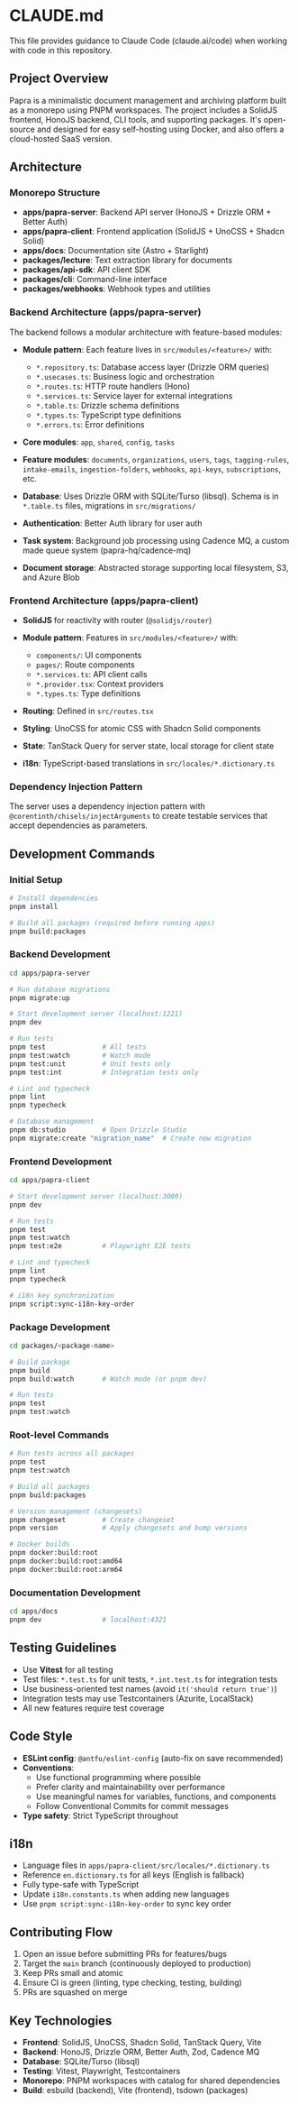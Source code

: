 # CLAUDE.md

This file provides guidance to Claude Code (claude.ai/code) when working with code in this repository.

## Project Overview

Papra is a minimalistic document management and archiving platform built as a monorepo using PNPM workspaces. The project includes a SolidJS frontend, HonoJS backend, CLI tools, and supporting packages.
It's open-source and designed for easy self-hosting using Docker, and also offers a cloud-hosted SaaS version.

## Architecture

### Monorepo Structure

- **apps/papra-server**: Backend API server (HonoJS + Drizzle ORM + Better Auth)
- **apps/papra-client**: Frontend application (SolidJS + UnoCSS + Shadcn Solid)
- **apps/docs**: Documentation site (Astro + Starlight)
- **packages/lecture**: Text extraction library for documents
- **packages/api-sdk**: API client SDK
- **packages/cli**: Command-line interface
- **packages/webhooks**: Webhook types and utilities

### Backend Architecture (apps/papra-server)

The backend follows a modular architecture with feature-based modules:

- **Module pattern**: Each feature lives in `src/modules/<feature>/` with:
  - `*.repository.ts`: Database access layer (Drizzle ORM queries)
  - `*.usecases.ts`: Business logic and orchestration
  - `*.routes.ts`: HTTP route handlers (Hono)
  - `*.services.ts`: Service layer for external integrations
  - `*.table.ts`: Drizzle schema definitions
  - `*.types.ts`: TypeScript type definitions
  - `*.errors.ts`: Error definitions

- **Core modules**: `app`, `shared`, `config`, `tasks`
- **Feature modules**: `documents`, `organizations`, `users`, `tags`, `tagging-rules`, `intake-emails`, `ingestion-folders`, `webhooks`, `api-keys`, `subscriptions`, etc.

- **Database**: Uses Drizzle ORM with SQLite/Turso (libsql). Schema is in `*.table.ts` files, migrations in `src/migrations/`

- **Authentication**: Better Auth library for user auth

- **Task system**: Background job processing using Cadence MQ, a custom made queue system (papra-hq/cadence-mq)

- **Document storage**: Abstracted storage supporting local filesystem, S3, and Azure Blob

### Frontend Architecture (apps/papra-client)

- **SolidJS** for reactivity with router (`@solidjs/router`)
- **Module pattern**: Features in `src/modules/<feature>/` with:
  - `components/`: UI components
  - `pages/`: Route components
  - `*.services.ts`: API client calls
  - `*.provider.tsx`: Context providers
  - `*.types.ts`: Type definitions

- **Routing**: Defined in `src/routes.tsx`
- **Styling**: UnoCSS for atomic CSS with Shadcn Solid components
- **State**: TanStack Query for server state, local storage for client state
- **i18n**: TypeScript-based translations in `src/locales/*.dictionary.ts`

### Dependency Injection Pattern

The server uses a dependency injection pattern with `@corentinth/chisels/injectArguments` to create testable services that accept dependencies as parameters.

## Development Commands

### Initial Setup

```bash
# Install dependencies
pnpm install

# Build all packages (required before running apps)
pnpm build:packages
```

### Backend Development

```bash
cd apps/papra-server

# Run database migrations
pnpm migrate:up

# Start development server (localhost:1221)
pnpm dev

# Run tests
pnpm test              # All tests
pnpm test:watch        # Watch mode
pnpm test:unit         # Unit tests only
pnpm test:int          # Integration tests only

# Lint and typecheck
pnpm lint
pnpm typecheck

# Database management
pnpm db:studio         # Open Drizzle Studio
pnpm migrate:create "migration_name"  # Create new migration
```

### Frontend Development

```bash
cd apps/papra-client

# Start development server (localhost:3000)
pnpm dev

# Run tests
pnpm test
pnpm test:watch
pnpm test:e2e          # Playwright E2E tests

# Lint and typecheck
pnpm lint
pnpm typecheck

# i18n key synchronization
pnpm script:sync-i18n-key-order
```

### Package Development

```bash
cd packages/<package-name>

# Build package
pnpm build
pnpm build:watch       # Watch mode (or pnpm dev)

# Run tests
pnpm test
pnpm test:watch
```

### Root-level Commands

```bash
# Run tests across all packages
pnpm test
pnpm test:watch

# Build all packages
pnpm build:packages

# Version management (changesets)
pnpm changeset         # Create changeset
pnpm version           # Apply changesets and bump versions

# Docker builds
pnpm docker:build:root
pnpm docker:build:root:amd64
pnpm docker:build:root:arm64
```

### Documentation Development

```bash
cd apps/docs
pnpm dev               # localhost:4321
```

## Testing Guidelines

- Use **Vitest** for all testing
- Test files: `*.test.ts` for unit tests, `*.int.test.ts` for integration tests
- Use business-oriented test names (avoid `it('should return true')`)
- Integration tests may use Testcontainers (Azurite, LocalStack)
- All new features require test coverage

## Code Style

- **ESLint config**: `@antfu/eslint-config` (auto-fix on save recommended)
- **Conventions**:
  - Use functional programming where possible
  - Prefer clarity and maintainability over performance
  - Use meaningful names for variables, functions, and components
  - Follow Conventional Commits for commit messages
- **Type safety**: Strict TypeScript throughout

## i18n

- Language files in `apps/papra-client/src/locales/*.dictionary.ts`
- Reference `en.dictionary.ts` for all keys (English is fallback)
- Fully type-safe with TypeScript
- Update `i18n.constants.ts` when adding new languages
- Use `pnpm script:sync-i18n-key-order` to sync key order

## Contributing Flow

1. Open an issue before submitting PRs for features/bugs
2. Target the `main` branch (continuously deployed to production)
3. Keep PRs small and atomic
4. Ensure CI is green (linting, type checking, testing, building)
5. PRs are squashed on merge

## Key Technologies

- **Frontend**: SolidJS, UnoCSS, Shadcn Solid, TanStack Query, Vite
- **Backend**: HonoJS, Drizzle ORM, Better Auth, Zod, Cadence MQ
- **Database**: SQLite/Turso (libsql)
- **Testing**: Vitest, Playwright, Testcontainers
- **Monorepo**: PNPM workspaces with catalog for shared dependencies
- **Build**: esbuild (backend), Vite (frontend), tsdown (packages)